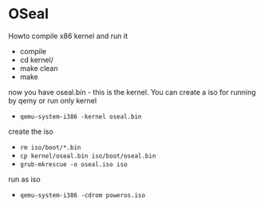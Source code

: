 # OSeal
Howto compile x86 kernel and run it 

- compile
- cd kernel/
- make clean
- make

now you have oseal.bin - this is the kernel. You can create a iso for running by qemy or run only kernel
 - `qemu-system-i386 -kernel oseal.bin`

create the iso
- `rm iso/boot/*.bin`
- `cp kernel/oseal.bin iso/boot/oseal.bin`
- `grub-mkrescue -o oseal.iso iso`

run as iso
- `qemu-system-i386 -cdrom poweros.iso`
